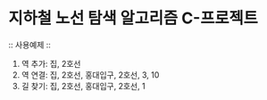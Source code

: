 # 지하철 노선 탐색 알고리즘 C-프로젝트

:: 사용예제 ::

1. 역 추가: 집, 2호선
2. 역 연결: 집, 2호선, 홍대입구, 2호선, 3, 10
3. 길 찾기: 집, 2호선, 홍대입구, 2호선, 1


